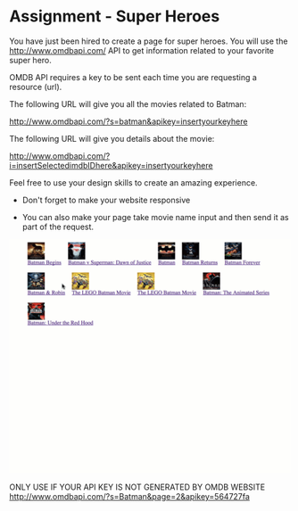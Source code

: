 # Assignment - Super Heroes 

You have just been hired to create a page for super heroes. You will use the http://www.omdbapi.com/ API to get information related to your favorite super hero. 

OMDB API requires a key to be sent each time you are requesting a resource (url). 

The following URL will give you all the movies related to Batman: 

http://www.omdbapi.com/?s=batman&apikey=insertyourkeyhere

The following URL will give you details about the movie: 

http://www.omdbapi.com/?i=insertSelectedimdbIDhere&apikey=insertyourkeyhere 

 

Feel free to use your design skills to create an amazing experience. 

* Don't forget to make your website responsive

* You can also make your page take movie name input and then send it as part of the request. 

![Super Heroes](../images/movie-1.gif)


ONLY USE IF YOUR API KEY IS NOT GENERATED BY OMDB WEBSITE
http://www.omdbapi.com/?s=Batman&page=2&apikey=564727fa
